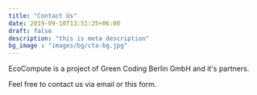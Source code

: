 ```yaml
---
title: "Contact Us"
date: 2019-09-10T13:51:25+06:00
draft: false
description: "this is meta description"
bg_image : "images/bg/cta-bg.jpg"
---
```


EcoCompute is a project of Green Coding Berlin GmbH and it's partners.

Feel free to contact us via email or this form.